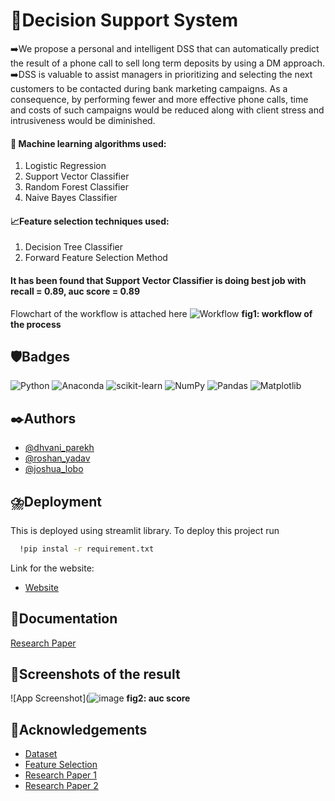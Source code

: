 
# 🤔Decision Support System
➡️We propose a personal and intelligent DSS that can automatically predict the result of a phone call to sell long term deposits by using a DM approach.
➡️DSS is valuable to assist managers in prioritizing and selecting the next customers to be contacted during bank marketing campaigns. As a consequence, by performing fewer and more effective phone calls, time and costs of such campaigns would be reduced along with client stress and intrusiveness would be diminished.

#### 🤖 Machine learning algorithms used:
1. Logistic Regression
2. Support Vector Classifier
3. Random Forest Classifier
4. Naive Bayes Classifier 
#### 📈Feature selection techniques used:
1. Decision Tree Classifier
2. Forward Feature Selection Method
#### **It has been found that Support Vector Classifier is doing best job with recall = 0.89, auc score = 0.89**
Flowchart of the workflow is attached here
![Workflow](https://github.com/Yadav-Roshan/Bank_Marketing/blob/main/Deployment_test/images/Block_Diagram.png?raw=true)
**fig1: workflow of the process**




## 🛡️Badges
![Python](https://img.shields.io/badge/python-3670A0?style=for-the-badge&logo=python&logoColor=ffdd54)
![Anaconda](https://img.shields.io/badge/Anaconda-%2344A833.svg?style=for-the-badge&logo=anaconda&logoColor=white)
![scikit-learn](https://img.shields.io/badge/scikit--learn-%23F7931E.svg?style=for-the-badge&logo=scikit-learn&logoColor=white)
![NumPy](https://img.shields.io/badge/numpy-%23013243.svg?style=for-the-badge&logo=numpy&logoColor=white)
![Pandas](https://img.shields.io/badge/pandas-%23150458.svg?style=for-the-badge&logo=pandas&logoColor=white)
![Matplotlib](https://img.shields.io/badge/Matplotlib-%23ffffff.svg?style=for-the-badge&logo=Matplotlib&logoColor=black)


## ✒️Authors

- [@dhvani_parekh](https://github.com/)
- [@roshan_yadav](https://github.com/Yadav-Roshan)
- [@joshua_lobo](https://github.com/)


## ⛈️Deployment
This is deployed using streamlit library.
To deploy this project run

```bash
  !pip instal -r requirement.txt
```
Link for the website:
 - [Website](https://pnpservice.streamlit.app/)


## 🔖Documentation

[Research Paper](https://www.overleaf.com/read/)


## 🌟Screenshots of the result


![App Screenshot](![image](https://github.com/Yadav-Roshan/Bank_Marketing/blob/main/Deployment_test/images/roc.png?raw=true)
**fig2: auc score**



## 📘Acknowledgements

 - [Dataset](https://archive.ics.uci.edu/ml/datasets/parkinsons)
 - [Feature Selection](https://www.analyticsvidhya.com/blog/2020/10/feature-selection-techniques-in-machine-learning/)
 - [Research Paper 1](https://bulldogjob.com/news/449-how-to-write-a-good-readme-for-your-github-project)
 - [Research Paper 2](https://www.researchgate.net/publication/357448942_THE_PARKINSON'S_DISEASE_DETECTION_USING_MACHINE_LEARNING_TECHNIQUES#:~:text=There%20is%20a%20model%20for,affected%20person%20by%20Parkinson's%20disease.)
